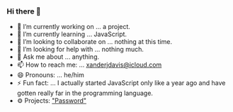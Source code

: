 ### Hi there 👋



- 🔭 I’m currently working on ... a project.
- 🌱 I’m currently learning ... JavaScript.
- 👯 I’m looking to collaborate on ... nothing at this time.
- 🤔 I’m looking for help with ... nothing much.
- 💬 Ask me about ... anything.
- 📫 How to reach me: ... xanderjdavis@icloud.com
- 😄 Pronouns: ... he/him
- ⚡ Fun fact: ... I actually started JavaScript only like a year ago and have gotten really far in the programming language.
- ⚙️ Projects: ["Password"]("https://elexuir.github.io/passwd")
